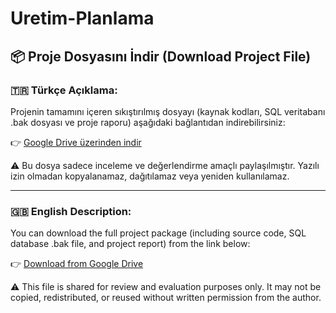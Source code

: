# Uretim-Planlama

## 📦 Proje Dosyasını İndir (Download Project File)

### 🇹🇷 Türkçe Açıklama:
Projenin tamamını içeren sıkıştırılmış dosyayı (kaynak kodları, SQL veritabanı .bak dosyası ve proje raporu) aşağıdaki bağlantıdan indirebilirsiniz:

👉 [Google Drive üzerinden indir](https://drive.google.com/file/d/1v6339jYSr-ivcUshzUQMvwvEMi5s1ow8/view?usp=sharing)

⚠ Bu dosya sadece inceleme ve değerlendirme amaçlı paylaşılmıştır. Yazılı izin olmadan kopyalanamaz, dağıtılamaz veya yeniden kullanılamaz.

---

### 🇬🇧 English Description:
You can download the full project package (including source code, SQL database .bak file, and project report) from the link below:

👉 [Download from Google Drive](https://drive.google.com/file/d/1v6339jYSr-ivcUshzUQMvwvEMi5s1ow8/view?usp=sharing)

⚠ This file is shared for review and evaluation purposes only. It may not be copied, redistributed, or reused without written permission from the author.
